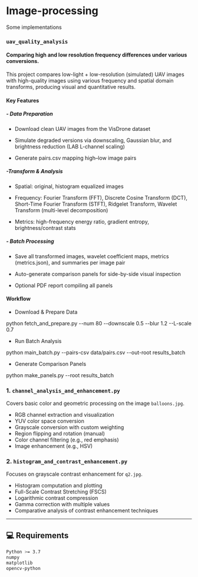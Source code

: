 # Image-processing
Some implementations

### `uav_quality_analysis`

#### Comparing high and low resolution frequency differences under various conversions.

This project compares low-light + low-resolution (simulated) UAV images with high-quality images using various frequency and spatial domain transforms, producing visual and quantitative results.

#### Key Features
##### - Data Preparation

- Download clean UAV images from the VisDrone dataset

- Simulate degraded versions via downscaling, Gaussian blur, and brightness reduction (LAB L-channel scaling)

- Generate pairs.csv mapping high–low image pairs

##### -Transform & Analysis

- Spatial: original, histogram equalized images

- Frequency: Fourier Transform (FFT), Discrete Cosine Transform (DCT), Short-Time Fourier Transform (STFT), Ridgelet Transform, Wavelet Transform (multi-level decomposition)

- Metrics: high-frequency energy ratio, gradient entropy, brightness/contrast stats

##### - Batch Processing

- Save all transformed images, wavelet coefficient maps, metrics (metrics.json), and summaries per image pair

- Auto-generate comparison panels for side-by-side visual inspection

- Optional PDF report compiling all panels

#### Workflow
- Download & Prepare Data

python fetch_and_prepare.py --num 80 --downscale 0.5 --blur 1.2 --L-scale 0.7
- Run Batch Analysis

python main_batch.py --pairs-csv data/pairs.csv --out-root results_batch
- Generate Comparison Panels

python make_panels.py --root results_batch


### 1. `channel_analysis_and_enhancement.py`

Covers basic color and geometric processing on the image `balloons.jpg`.

- RGB channel extraction and visualization
- YUV color space conversion
- Grayscale conversion with custom weighting
- Region flipping and rotation (manual)
- Color channel filtering (e.g., red emphasis)
- Image enhancement (e.g., HSV)

### 2. `histogram_and_contrast_enhancement.py`

Focuses on grayscale contrast enhancement for `q2.jpg`.

- Histogram computation and plotting
- Full-Scale Contrast Stretching (FSCS)
- Logarithmic contrast compression
- Gamma correction with multiple values
- Comparative analysis of contrast enhancement techniques

---

## 💻 Requirements

```bash
Python >= 3.7
numpy
matplotlib
opencv-python
